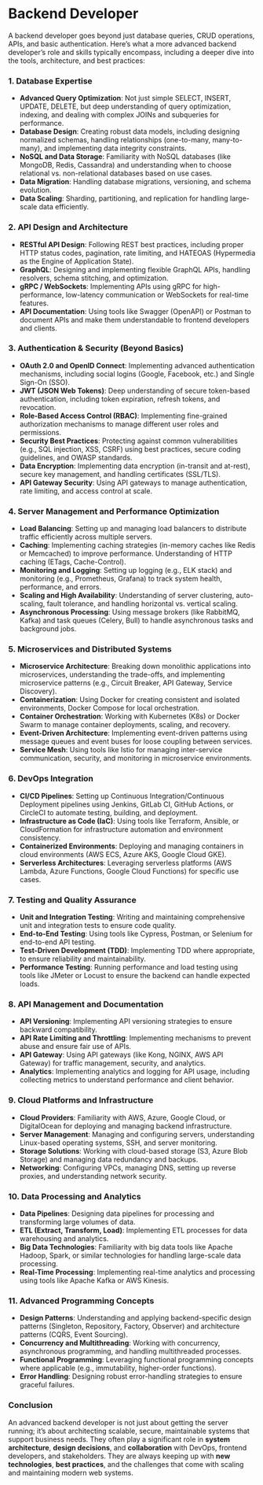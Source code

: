 # Backend Developer

A backend developer goes beyond just database queries, CRUD operations, APIs, and basic authentication. Here’s what a more advanced backend developer’s role and skills typically encompass, including a deeper dive into the tools, architecture, and best practices:

### 1. **Database Expertise**
   - **Advanced Query Optimization**: Not just simple SELECT, INSERT, UPDATE, DELETE, but deep understanding of query optimization, indexing, and dealing with complex JOINs and subqueries for performance.
   - **Database Design**: Creating robust data models, including designing normalized schemas, handling relationships (one-to-many, many-to-many), and implementing data integrity constraints.
   - **NoSQL and Data Storage**: Familiarity with NoSQL databases (like MongoDB, Redis, Cassandra) and understanding when to choose relational vs. non-relational databases based on use cases.
   - **Data Migration**: Handling database migrations, versioning, and schema evolution.
   - **Data Scaling**: Sharding, partitioning, and replication for handling large-scale data efficiently.

### 2. **API Design and Architecture**
   - **RESTful API Design**: Following REST best practices, including proper HTTP status codes, pagination, rate limiting, and HATEOAS (Hypermedia as the Engine of Application State).
   - **GraphQL**: Designing and implementing flexible GraphQL APIs, handling resolvers, schema stitching, and optimization.
   - **gRPC / WebSockets**: Implementing APIs using gRPC for high-performance, low-latency communication or WebSockets for real-time features.
   - **API Documentation**: Using tools like Swagger (OpenAPI) or Postman to document APIs and make them understandable to frontend developers and clients.

### 3. **Authentication & Security (Beyond Basics)**
   - **OAuth 2.0 and OpenID Connect**: Implementing advanced authentication mechanisms, including social logins (Google, Facebook, etc.) and Single Sign-On (SSO).
   - **JWT (JSON Web Tokens)**: Deep understanding of secure token-based authentication, including token expiration, refresh tokens, and revocation.
   - **Role-Based Access Control (RBAC)**: Implementing fine-grained authorization mechanisms to manage different user roles and permissions.
   - **Security Best Practices**: Protecting against common vulnerabilities (e.g., SQL injection, XSS, CSRF) using best practices, secure coding guidelines, and OWASP standards.
   - **Data Encryption**: Implementing data encryption (in-transit and at-rest), secure key management, and handling certificates (SSL/TLS).
   - **API Gateway Security**: Using API gateways to manage authentication, rate limiting, and access control at scale.

### 4. **Server Management and Performance Optimization**
   - **Load Balancing**: Setting up and managing load balancers to distribute traffic efficiently across multiple servers.
   - **Caching**: Implementing caching strategies (in-memory caches like Redis or Memcached) to improve performance. Understanding of HTTP caching (ETags, Cache-Control).
   - **Monitoring and Logging**: Setting up logging (e.g., ELK stack) and monitoring (e.g., Prometheus, Grafana) to track system health, performance, and errors.
   - **Scaling and High Availability**: Understanding of server clustering, auto-scaling, fault tolerance, and handling horizontal vs. vertical scaling.
   - **Asynchronous Processing**: Using message brokers (like RabbitMQ, Kafka) and task queues (Celery, Bull) to handle asynchronous tasks and background jobs.

### 5. **Microservices and Distributed Systems**
   - **Microservice Architecture**: Breaking down monolithic applications into microservices, understanding the trade-offs, and implementing microservice patterns (e.g., Circuit Breaker, API Gateway, Service Discovery).
   - **Containerization**: Using Docker for creating consistent and isolated environments, Docker Compose for local orchestration.
   - **Container Orchestration**: Working with Kubernetes (K8s) or Docker Swarm to manage container deployments, scaling, and recovery.
   - **Event-Driven Architecture**: Implementing event-driven patterns using message queues and event buses for loose coupling between services.
   - **Service Mesh**: Using tools like Istio for managing inter-service communication, security, and monitoring in microservice environments.

### 6. **DevOps Integration**
   - **CI/CD Pipelines**: Setting up Continuous Integration/Continuous Deployment pipelines using Jenkins, GitLab CI, GitHub Actions, or CircleCI to automate testing, building, and deployment.
   - **Infrastructure as Code (IaC)**: Using tools like Terraform, Ansible, or CloudFormation for infrastructure automation and environment consistency.
   - **Containerized Environments**: Deploying and managing containers in cloud environments (AWS ECS, Azure AKS, Google Cloud GKE).
   - **Serverless Architectures**: Leveraging serverless platforms (AWS Lambda, Azure Functions, Google Cloud Functions) for specific use cases.

### 7. **Testing and Quality Assurance**
   - **Unit and Integration Testing**: Writing and maintaining comprehensive unit and integration tests to ensure code quality.
   - **End-to-End Testing**: Using tools like Cypress, Postman, or Selenium for end-to-end API testing.
   - **Test-Driven Development (TDD)**: Implementing TDD where appropriate, to ensure reliability and maintainability.
   - **Performance Testing**: Running performance and load testing using tools like JMeter or Locust to ensure the backend can handle expected loads.

### 8. **API Management and Documentation**
   - **API Versioning**: Implementing API versioning strategies to ensure backward compatibility.
   - **API Rate Limiting and Throttling**: Implementing mechanisms to prevent abuse and ensure fair use of APIs.
   - **API Gateway**: Using API gateways (like Kong, NGINX, AWS API Gateway) for traffic management, security, and analytics.
   - **Analytics**: Implementing analytics and logging for API usage, including collecting metrics to understand performance and client behavior.

### 9. **Cloud Platforms and Infrastructure**
   - **Cloud Providers**: Familiarity with AWS, Azure, Google Cloud, or DigitalOcean for deploying and managing backend infrastructure.
   - **Server Management**: Managing and configuring servers, understanding Linux-based operating systems, SSH, and server monitoring.
   - **Storage Solutions**: Working with cloud-based storage (S3, Azure Blob Storage) and managing data redundancy and backups.
   - **Networking**: Configuring VPCs, managing DNS, setting up reverse proxies, and understanding network security.

### 10. **Data Processing and Analytics**
   - **Data Pipelines**: Designing data pipelines for processing and transforming large volumes of data.
   - **ETL (Extract, Transform, Load)**: Implementing ETL processes for data warehousing and analytics.
   - **Big Data Technologies**: Familiarity with big data tools like Apache Hadoop, Spark, or similar technologies for handling large-scale data processing.
   - **Real-Time Processing**: Implementing real-time analytics and processing using tools like Apache Kafka or AWS Kinesis.

### 11. **Advanced Programming Concepts**
   - **Design Patterns**: Understanding and applying backend-specific design patterns (Singleton, Repository, Factory, Observer) and architecture patterns (CQRS, Event Sourcing).
   - **Concurrency and Multithreading**: Working with concurrency, asynchronous programming, and handling multithreaded processes.
   - **Functional Programming**: Leveraging functional programming concepts where applicable (e.g., immutability, higher-order functions).
   - **Error Handling**: Designing robust error-handling strategies to ensure graceful failures.

### **Conclusion**
An advanced backend developer is not just about getting the server running; it’s about architecting scalable, secure, maintainable systems that support business needs. They often play a significant role in **system architecture**, **design decisions**, and **collaboration** with DevOps, frontend developers, and stakeholders. They are always keeping up with **new technologies**, **best practices**, and the challenges that come with scaling and maintaining modern web systems.